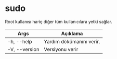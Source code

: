 # sudo
Root kullanısı hariç diğer tüm kullanıcılara yetki sağlar.

| Args | Açıklama |
| -------- | -------- |
| -h, --help | Yardım dökümanını verir. |
| -V, --version | Versiyonu verir |